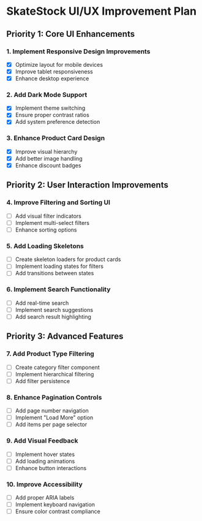 # SkateStock UI/UX Improvement Plan

## Priority 1: Core UI Enhancements

### 1. Implement Responsive Design Improvements

- [x] Optimize layout for mobile devices
- [x] Improve tablet responsiveness
- [x] Enhance desktop experience

### 2. Add Dark Mode Support

- [x] Implement theme switching
- [x] Ensure proper contrast ratios
- [x] Add system preference detection

### 3. Enhance Product Card Design

- [x] Improve visual hierarchy
- [x] Add better image handling
- [x] Enhance discount badges

## Priority 2: User Interaction Improvements

### 4. Improve Filtering and Sorting UI

- [ ] Add visual filter indicators
- [ ] Implement multi-select filters
- [ ] Enhance sorting options

### 5. Add Loading Skeletons

- [ ] Create skeleton loaders for product cards
- [ ] Implement loading states for filters
- [ ] Add transitions between states

### 6. Implement Search Functionality

- [ ] Add real-time search
- [ ] Implement search suggestions
- [ ] Add search result highlighting

## Priority 3: Advanced Features

### 7. Add Product Type Filtering

- [ ] Create category filter component
- [ ] Implement hierarchical filtering
- [ ] Add filter persistence

### 8. Enhance Pagination Controls

- [ ] Add page number navigation
- [ ] Implement "Load More" option
- [ ] Add items per page selector

### 9. Add Visual Feedback

- [ ] Implement hover states
- [ ] Add loading animations
- [ ] Enhance button interactions

### 10. Improve Accessibility

- [ ] Add proper ARIA labels
- [ ] Implement keyboard navigation
- [ ] Ensure color contrast compliance
